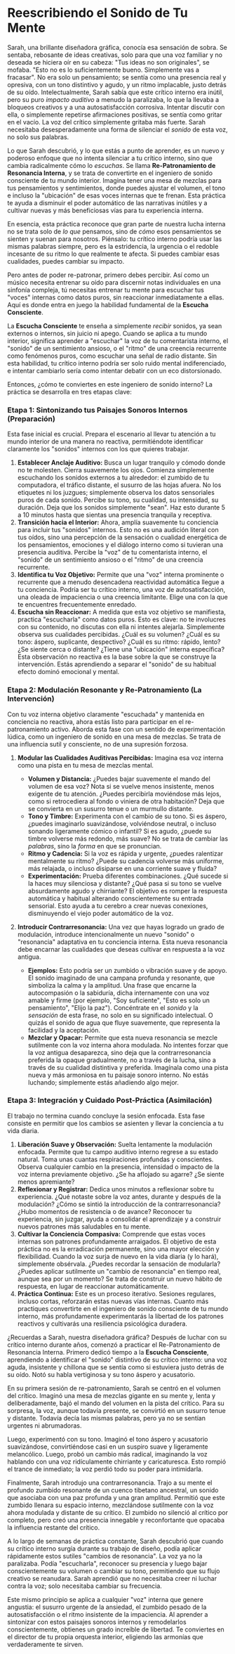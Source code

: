 # Reescribiendo el Sonido de Tu Mente

Sarah, una brillante diseñadora gráfica, conocía esa sensación de sobra. Se sentaba, rebosante de ideas creativas, solo para que una voz familiar y no deseada se hiciera oír en su cabeza: "Tus ideas no son originales", se mofaba. "Esto no es lo suficientemente bueno. Simplemente vas a fracasar". No era solo un pensamiento; se sentía como una presencia real y opresiva, con un tono distintivo y agudo, y un ritmo implacable, justo detrás de su oído. Intelectualmente, Sarah sabía que este crítico interno era inútil, pero su puro *impacto auditivo* a menudo la paralizaba, lo que la llevaba a bloqueos creativos y a una autosatisfacción corrosiva. Intentar discutir con ella, o simplemente repetirse afirmaciones positivas, se sentía como gritar en el vacío. La voz del crítico simplemente gritaba más fuerte. Sarah necesitaba desesperadamente una forma de silenciar el *sonido* de esta voz, no solo sus palabras.

Lo que Sarah descubrió, y lo que estás a punto de aprender, es un nuevo y poderoso enfoque que no intenta silenciar a tu crítico interno, sino que cambia radicalmente cómo lo *escuchas*. Se llama **Re-Patronamiento de Resonancia Interna**, y se trata de convertirte en el ingeniero de sonido consciente de tu mundo interior. Imagina tener una mesa de mezclas para tus pensamientos y sentimientos, donde puedes ajustar el volumen, el tono e incluso la "ubicación" de esas voces internas que te frenan. Esta práctica te ayuda a disminuir el poder automático de las narrativas inútiles y a cultivar nuevas y más beneficiosas vías para tu experiencia interna.

En esencia, esta práctica reconoce que gran parte de nuestra lucha interna no se trata solo de *lo que* pensamos, sino de *cómo* esos pensamientos se sienten y suenan para nosotros. Piénsalo: tu crítico interno podría usar las mismas palabras siempre, pero es la estridencia, la urgencia o el redoble incesante de su ritmo lo que realmente te afecta. Si puedes cambiar esas cualidades, puedes cambiar su impacto.

Pero antes de poder re-patronar, primero debes percibir. Así como un músico necesita entrenar su oído para discernir notas individuales en una sinfonía compleja, tú necesitas entrenar tu mente para escuchar tus "voces" internas como datos puros, sin reaccionar inmediatamente a ellas. Aquí es donde entra en juego la habilidad fundamental de la **Escucha Consciente**.

La **Escucha Consciente** te enseña a simplemente *recibir* sonidos, ya sean externos o internos, sin juicio ni apego. Cuando se aplica a tu mundo interior, significa aprender a "escuchar" la voz de tu comentarista interno, el "sonido" de un sentimiento ansioso, o el "ritmo" de una creencia recurrente como fenómenos puros, como escuchar una señal de radio distante. Sin esta habilidad, tu crítico interno podría ser solo ruido mental indiferenciado, e intentar cambiarlo sería como intentar debatir con un eco distorsionado.

Entonces, ¿cómo te conviertes en este ingeniero de sonido interno? La práctica se desarrolla en tres etapas clave:

### Etapa 1: Sintonizando tus Paisajes Sonoros Internos (Preparación)

Esta fase inicial es crucial. Prepara el escenario al llevar tu atención a tu mundo interior de una manera no reactiva, permitiéndote identificar claramente los "sonidos" internos con los que quieres trabajar.

1.  **Establecer Anclaje Auditivo:** Busca un lugar tranquilo y cómodo donde no te molesten. Cierra suavemente los ojos. Comienza simplemente escuchando los sonidos externos a tu alrededor: el zumbido de tu computadora, el tráfico distante, el susurro de las hojas afuera. No los etiquetes ni los juzgues; simplemente observa los datos sensoriales puros de cada sonido. Percibe su tono, su cualidad, su intensidad, su duración. Deja que los sonidos simplemente "sean". Haz esto durante 5 a 10 minutos hasta que sientas una presencia tranquila y receptiva.
2.  **Transición hacia el Interior:** Ahora, amplía suavemente tu conciencia para incluir tus "sonidos" internos. Esto no es una audición literal con tus oídos, sino una percepción de la sensación o cualidad energética de los pensamientos, emociones y el diálogo interno como si tuvieran una presencia auditiva. Percibe la "voz" de tu comentarista interno, el "sonido" de un sentimiento ansioso o el "ritmo" de una creencia recurrente.
3.  **Identifica tu Voz Objetivo:** Permite que una "voz" interna prominente o recurrente que a menudo desencadena reactividad automática llegue a tu conciencia. Podría ser tu crítico interno, una voz de autosatisfacción, una oleada de impaciencia o una creencia limitante. Elige una con la que te encuentres frecuentemente enredado.
4.  **Escucha sin Reaccionar:** A medida que esta voz objetivo se manifiesta, practica "escucharla" como datos puros. Esto es clave: no te involucres con su contenido, no discutas con ella ni intentes alejarla. Simplemente observa sus cualidades percibidas. ¿Cuál es su volumen? ¿Cuál es su tono: áspero, suplicante, despectivo? ¿Cuál es su ritmo: rápido, lento? ¿Se siente cerca o distante? ¿Tiene una "ubicación" interna específica? Esta observación no reactiva es la base sobre la que se construye la intervención. Estás aprendiendo a separar el "sonido" de su habitual efecto dominó emocional y mental.

### Etapa 2: Modulación Resonante y Re-Patronamiento (La Intervención)

Con tu voz interna objetivo claramente "escuchada" y mantenida en conciencia no reactiva, ahora estás listo para participar en el re-patronamiento activo. Aborda esta fase con un sentido de experimentación lúdica, como un ingeniero de sonido en una mesa de mezclas. Se trata de una influencia sutil y consciente, no de una supresión forzosa.

1.  **Modular las Cualidades Auditivas Percibidas:** Imagina esa voz interna como una pista en tu mesa de mezclas mental.
    *   **Volumen y Distancia:** ¿Puedes bajar suavemente el mando del volumen de esa voz? Nota si se vuelve menos insistente, menos exigente de tu atención. ¿Puedes percibirla moviéndose más lejos, como si retrocediera al fondo o viniera de otra habitación? Deja que se convierta en un susurro tenue o un murmullo distante.
    *   **Tono y Timbre:** Experimenta con el cambio de su tono. Si es áspero, ¿puedes imaginarlo suavizándose, volviéndose neutral, o incluso sonando ligeramente cómico o infantil? Si es agudo, ¿puede su timbre volverse más redondo, más suave? No se trata de cambiar las *palabras*, sino la *forma* en que se pronuncian.
    *   **Ritmo y Cadencia:** Si la voz es rápida y urgente, ¿puedes ralentizar mentalmente su ritmo? ¿Puede su cadencia volverse más uniforme, más relajada, o incluso disiparse en una corriente suave y fluida?
    *   **Experimentación:** Prueba diferentes combinaciones. ¿Qué sucede si la haces muy silenciosa y distante? ¿Qué pasa si su tono se vuelve absurdamente agudo y chirriante? El objetivo es romper la respuesta automática y habitual alterando conscientemente su entrada sensorial. Esto ayuda a tu cerebro a crear nuevas conexiones, disminuyendo el viejo poder automático de la voz.

2.  **Introducir Contrarresonancia:** Una vez que hayas logrado un grado de modulación, introduce intencionalmente un nuevo "sonido" o "resonancia" adaptativa en tu conciencia interna. Esta nueva resonancia debe encarnar las cualidades que deseas cultivar en respuesta a la voz antigua.
    *   **Ejemplos:** Esto podría ser un zumbido o vibración suave y de apoyo. El sonido imaginado de una campana profunda y resonante, que simboliza la calma y la amplitud. Una frase que encarne la autocompasión o la sabiduría, dicha internamente con una voz amable y firme (por ejemplo, "Soy suficiente", "Esto es solo un pensamiento", "Elijo la paz"). Concéntrate en el *sonido* y la *sensación* de esta frase, no solo en su significado intelectual. O quizás el sonido de agua que fluye suavemente, que representa la facilidad y la aceptación.
    *   **Mezclar y Opacar:** Permite que esta nueva resonancia se mezcle sutilmente con la voz interna ahora modulada. No intentes forzar que la voz antigua desaparezca, sino deja que la contrarresonancia preferida la opaque gradualmente, no a través de la lucha, sino a través de su cualidad distintiva y preferida. Imagínala como una pista nueva y más armoniosa en tu paisaje sonoro interno. No estás luchando; simplemente estás añadiendo algo mejor.

### Etapa 3: Integración y Cuidado Post-Práctica (Asimilación)

El trabajo no termina cuando concluye la sesión enfocada. Esta fase consiste en permitir que los cambios se asienten y llevar la conciencia a tu vida diaria.

1.  **Liberación Suave y Observación:** Suelta lentamente la modulación enfocada. Permite que tu campo auditivo interno regrese a su estado natural. Toma unas cuantas respiraciones profundas y conscientes. Observa cualquier cambio en la presencia, intensidad o impacto de la voz interna previamente objetivo. ¿Se ha aflojado su agarre? ¿Se siente menos apremiante?
2.  **Reflexionar y Registrar:** Dedica unos minutos a reflexionar sobre tu experiencia. ¿Qué notaste sobre la voz antes, durante y después de la modulación? ¿Cómo se sintió la introducción de la contrarresonancia? ¿Hubo momentos de resistencia o de avance? Reconocer tu experiencia, sin juzgar, ayuda a consolidar el aprendizaje y a construir nuevos patrones más saludables en tu mente.
3.  **Cultivar la Conciencia Compasiva:** Comprende que estas voces internas son patrones profundamente arraigados. El objetivo de esta práctica no es la erradicación permanente, sino una mayor elección y flexibilidad. Cuando la voz surja de nuevo en la vida diaria (y lo hará), simplemente obsérvala. ¿Puedes recordar la sensación de modularla? ¿Puedes aplicar sutilmente un "cambio de resonancia" en tiempo real, aunque sea por un momento? Se trata de construir un nuevo hábito de respuesta, en lugar de reaccionar automáticamente.
4.  **Práctica Continua:** Este es un proceso iterativo. Sesiones regulares, incluso cortas, reforzarán estas nuevas vías internas. Cuanto más practiques convertirte en el ingeniero de sonido consciente de tu mundo interno, más profundamente experimentarás la libertad de los patrones reactivos y cultivarás una resiliencia psicológica duradera.

¿Recuerdas a Sarah, nuestra diseñadora gráfica? Después de luchar con su crítico interno durante años, comenzó a practicar el Re-Patronamiento de Resonancia Interna. Primero dedicó tiempo a la **Escucha Consciente**, aprendiendo a identificar el "sonido" distintivo de su crítico interno: una voz aguda, insistente y chillona que se sentía como si estuviera justo detrás de su oído. Notó su habla vertiginosa y su tono áspero y acusatorio.

En su primera sesión de re-patronamiento, Sarah se centró en el volumen del crítico. Imaginó una mesa de mezclas gigante en su mente y, lenta y deliberadamente, bajó el mando del volumen en la pista del crítico. Para su sorpresa, la voz, aunque todavía presente, se convirtió en un susurro tenue y distante. Todavía decía las mismas palabras, pero ya no se sentían urgentes ni abrumadoras.

Luego, experimentó con su tono. Imaginó el tono áspero y acusatorio suavizándose, convirtiéndose casi en un suspiro suave y ligeramente melancólico. Luego, probó un cambio más radical, imaginando la voz hablando con una voz ridículamente chirriante y caricaturesca. Esto rompió el trance de inmediato; la voz perdió todo su poder para intimidarla.

Finalmente, Sarah introdujo una contrarresonancia. Trajo a su mente el profundo zumbido resonante de un cuenco tibetano ancestral, un sonido que asociaba con una paz profunda y una gran amplitud. Permitió que este zumbido llenara su espacio interno, mezclándose sutilmente con la voz ahora modulada y distante de su crítico. El zumbido no silenció al crítico por completo, pero creó una presencia innegable y reconfortante que opacaba la influencia restante del crítico.

A lo largo de semanas de práctica constante, Sarah descubrió que cuando su crítico interno surgía durante su trabajo de diseño, podía aplicar rápidamente estos sutiles "cambios de resonancia". La voz ya no la paralizaba. Podía "escucharla", reconocer su presencia y luego bajar conscientemente su volumen o cambiar su tono, permitiendo que su flujo creativo se reanudara. Sarah aprendió que no necesitaba creer ni luchar contra la voz; solo necesitaba cambiar su frecuencia.

Este mismo principio se aplica a cualquier "voz" interna que genere angustia: el susurro urgente de la ansiedad, el zumbido pesado de la autosatisfacción o el ritmo insistente de la impaciencia. Al aprender a sintonizar con estos paisajes sonoros internos y remodelarlos conscientemente, obtienes un grado increíble de libertad. Te conviertes en el director de tu propia orquesta interior, eligiendo las armonías que verdaderamente te sirven.